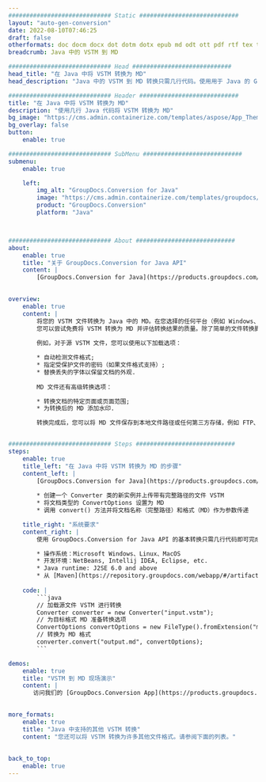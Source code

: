 ```yaml
---
############################# Static ############################
layout: "auto-gen-conversion"
date: 2022-08-10T07:46:25
draft: false
otherformats: doc docm docx dot dotm dotx epub md odt ott pdf rtf tex txt vdx vsdm vsdx vssm vssx vstm vstx vsx vtx xps
breadcrumb: Java 中的 VSTM 到 MD

############################# Head ############################
head_title: "在 Java 中将 VSTM 转换为 MD"
head_description: "Java 中的 VSTM 到 MD 转换只需几行代码。使用用于 Java 的 GroupDocs 文档转换 API 转换 160 多种文件格式"

############################# Header ############################
title: "在 Java 中将 VSTM 转换为 MD"
description: "使用几行 Java 代码将 VSTM 转换为 MD"
bg_image: "https://cms.admin.containerize.com/templates/aspose/App_Themes/V3/images/bg/header1.png"
bg_overlay: false
button:
    enable: true

############################# SubMenu ############################
submenu:
    enable: true

    left:
        img_alt: "GroupDocs.Conversion for Java"
        image: "https://cms.admin.containerize.com/templates/groupdocs/images/product-logos/90x90-noborder/groupdocs-conversion-java.png"
        product: "GroupDocs.Conversion"
        platform: "Java"



############################# About ############################
about:
    enable: true
    title: "关于 GroupDocs.Conversion for Java API"
    content: |
        [GroupDocs.Conversion for Java](https://products.groupdocs.com/conversion/java/) 是一种高级文件格式转换 API，用于在 Microsoft Office、OpenDocument、PDF、HTML、电子邮件、CAD 等流行图像和文档格式之间进行转换。只需几行代码即可完成更多工作。本机 API 会自动检测原始文档的格式，并提供许多选项来自定义转换后的文档。除了从文档中提取信息的功能外，它还默认支持将转换结果缓存到本地磁盘。但是，任何类型的缓存存储都可以通过实施适当的接口来支持 - Amazon S3、Dropbox、Google Drive、Windows Azure、Reddis 或任何其他接口。
    

overview:
    enable: true
    content: |
        将您的 VSTM 文件转换为 Java 中的 MD。在您选择的任何平台（例如 Windows、Linux、macOS）上，只需几行 Java 代码。
        您可以尝试免费将 VSTM 转换为 MD 并评估转换结果的质量。除了简单的文件转换脚本外，您还可以尝试更复杂的选项来加载 VSTM 源文件并存储 MD 输出。 
        
        例如，对于源 VSTM 文件，您可以使用以下加载选项：

        * 自动检测文件格式;
        * 指定受保护文件的密码（如果文件格式支持）;
        * 替换丢失的字体以保留文档的外观.
        
        MD 文件还有高级转换选项：

        * 转换文档的特定页面或页面范围;
        * 为转换后的 MD 添加水印.

        转换完成后，您可以将 MD 文件保存到本地文件路径或任何第三方存储，例如 FTP、Amazon S3、Google Drive、Dropbox 等。请注意 - 转换 VSTM到 MD，您不需要安装任何额外的软件，例如 MS Office、Open Office、Adobe Acrobat Reader 等。


############################# Steps ############################
steps:
    enable: true
    title_left: "在 Java 中将 VSTM 转换为 MD 的步骤"
    content_left: |
        [GroupDocs.Conversion for Java](https://products.groupdocs.com/conversion/java/) 允许开发人员使用几行代码轻松地将 VSTM 文件转换为 MD。
        
        * 创建一个 Converter 类的新实例并上传带有完整路径的文件 VSTM
        * 将文档类型的 ConvertOptions 设置为 MD
        * 调用 convert() 方法并将文档名称（完整路径）和格式（MD）作为参数传递

    title_right: "系统要求"
    content_right: |
        使用 GroupDocs.Conversion for Java API 的基本转换只需几行代码即可完成。所有主要平台和操作系统都支持我们的 API。在执行以下代码之前，请确保您的系统上安装了以下先决条件。

        * 操作系统：Microsoft Windows、Linux、MacOS
        * 开发环境：NetBeans, Intellij IDEA, Eclipse, etc.
        * Java runtime: J2SE 6.0 and above
        * 从 [Maven](https://repository.groupdocs.com/webapp/#/artifacts/browse/tree/General/repo/com/groupdocs/groupdocs-conversion) 获取最新的 GroupDocs.Conversion for Java
         
    code: |
        ```java    
        // 加载源文件 VSTM 进行转换
        Converter converter = new Converter("input.vstm");
        // 为目标格式 MD 准备转换选项
        ConvertOptions convertOptions = new FileType().fromExtension("md").getConvertOptions();
        // 转换为 MD 格式
        converter.convert("output.md", convertOptions);
        ```

demos:
    enable: true
    title: "VSTM 到 MD 现场演示"
    content: |
       访问我们的 [GroupDocs.Conversion App](https://products.groupdocs.app/conversion/family) 网站并立即尝试 VSTM 到 MD 转换。免费演示具有以下好处
          

more_formats:
    enable: true
    title: "Java 中支持的其他 VSTM 转换"
    content: "您还可以将 VSTM 转换为许多其他文件格式。请参阅下面的列表。"
       
       
back_to_top:
    enable: true
---
```

